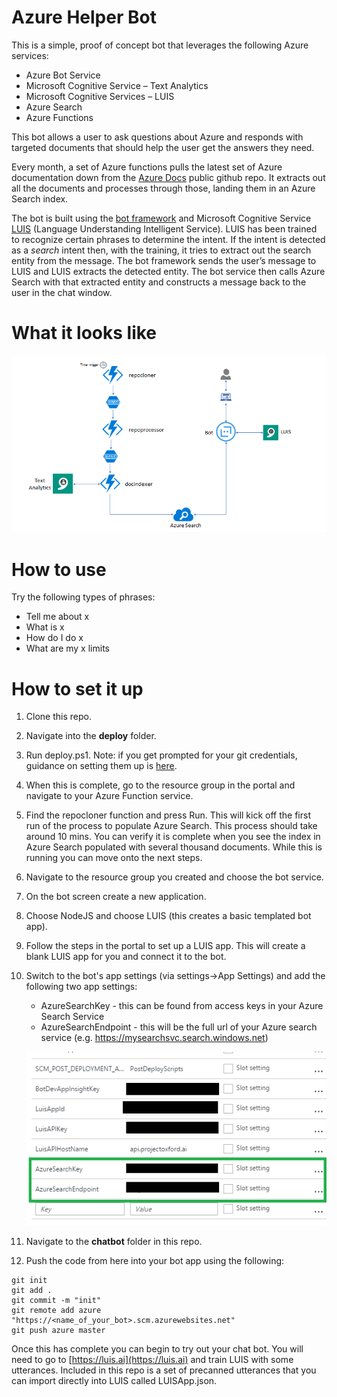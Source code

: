 # Azure Helper Bot

This is a simple, proof of concept bot that leverages the following Azure services:
*   Azure Bot Service
*   Microsoft Cognitive Service – Text Analytics
*   Microsoft Cognitive Services – LUIS
*   Azure Search
*   Azure Functions

This bot allows a user to ask questions about Azure and responds with targeted documents that should help the user get the answers they need. 

Every month, a set of Azure functions pulls the latest set of Azure documentation down from the [Azure Docs](https://github.com/Microsoft/azure-docs) public github repo. It extracts out all the documents and processes through those, landing them in an Azure Search index.

The bot is built using the [bot framework](https://dev.botframework.com/) and Microsoft Cognitive Service [LUIS](https://www.luis.ai/) (Language Understanding Intelligent Service). LUIS has been trained to recognize certain phrases to determine the intent. If the intent is detected as a *search* intent then, with the training, it tries to extract out the search entity from the message. The bot framework sends the user’s message to LUIS and LUIS extracts the detected entity. The bot service then calls Azure Search with that extracted entity and constructs a message back to the user in the chat window.

# What it looks like

![Image of layout](layout.png)

# How to use

Try the following types of phrases:

*   Tell me about x
*   What is x
*   How do I do x
*   What are my x limits

# How to set it up

1. Clone this repo.
2. Navigate into the **deploy** folder.
3. Run deploy.ps1. Note: if you get prompted for your git credentials, guidance on setting them up is [here](https://docs.microsoft.com/en-us/azure/app-service-web/app-service-deployment-credentials).
4. When this is complete, go to the resource group in the portal and navigate to your Azure Function service.
5. Find the repocloner function and press Run. This will kick off the first run of the process to populate Azure Search. This process should take around 10 mins. You can verify it is complete when you see the index in Azure Search populated with several thousand documents. While this is running you can move onto the next steps.
6. Navigate to the resource group you created and choose the bot service.
7. On the bot screen create a new application.
8. Choose NodeJS and choose LUIS (this creates a basic templated bot app).
9. Follow the steps in the portal to set up a LUIS app. This will create a blank LUIS app for you and connect it to the bot.
10. Switch to the bot's app settings (via settings->App Settings) and add the following two app settings:
    
    * AzureSearchKey - this can be found from access keys in your Azure Search Service
    * AzureSearchEndpoint - this will be the full url of your Azure search service (e.g. https://mysearchsvc.search.windows.net)

    ![Image of settings](settings.png)

11. Navigate to the **chatbot** folder in this repo.
12. Push the code from here into your bot app using the following:
```
git init
git add .
git commit -m "init"
git remote add azure "https://<name_of_your_bot>.scm.azurewebsites.net"
git push azure master
```

Once this has complete you can begin to try out your chat bot. You will need to go to [https://luis.ai](https://luis.ai) and train LUIS with some utterances. Included in this repo is a set of precanned utterances that you can import directly into LUIS called LUISApp.json.

